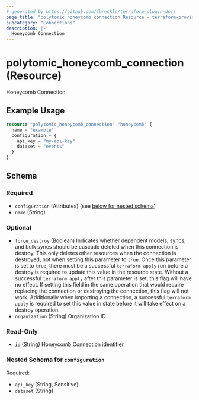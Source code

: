 ```yaml
---
# generated by https://github.com/fbreckle/terraform-plugin-docs
page_title: "polytomic_honeycomb_connection Resource - terraform-provider-polytomic"
subcategory: "Connections"
description: |-
  Honeycomb Connection
---
```


# polytomic_honeycomb_connection (Resource)

Honeycomb Connection

## Example Usage

```terraform
resource "polytomic_honeycomb_connection" "honeycomb" {
  name = "example"
  configuration = {
    api_key = "my-api-key"
    dataset = "events"
  }
}
```

<!-- schema generated by tfplugindocs -->
## Schema

### Required

- `configuration` (Attributes) (see [below for nested schema](#nestedatt--configuration))
- `name` (String)

### Optional

- `force_destroy` (Boolean) Indicates whether dependent models, syncs, and bulk syncs should be cascade deleted when this connection is destroy. This only deletes other resources when the connection is destroyed, not when setting this parameter to `true`. Once this parameter is set to `true`, there must be a successful `terraform apply` run before a destroy is required to update this value in the resource state. Without a successful `terraform apply` after this parameter is set, this flag will have no effect. If setting this field in the same operation that would require replacing the connection or destroying the connection, this flag will not work. Additionally when importing a connection, a successful `terraform apply` is required to set this value in state before it will take effect on a destroy operation.
- `organization` (String) Organization ID

### Read-Only

- `id` (String) Honeycomb Connection identifier

<a id="nestedatt--configuration"></a>
### Nested Schema for `configuration`

Required:

- `api_key` (String, Sensitive)
- `dataset` (String)


